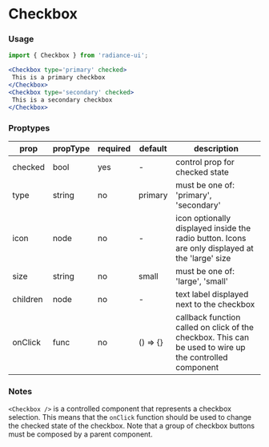 # Checkbox
### Usage

 ```jsx
import { Checkbox } from 'radiance-ui';

<Checkbox type='primary' checked>
  This is a primary checkbox
</Checkbox>
<Checkbox type='secondary' checked>
  This is a secondary checkbox
</Checkbox>
```

 <!-- STORY -->

 ### Proptypes
| prop      | propType           | required | default | description                                                                                                                   |
|-----------|--------------------|----------|---------|-------------------------------------------------------------------------------------------------------------------------------|
| checked   | bool               | yes      | -       | control prop for checked state                                                                                                |
| type      | string             | no       | primary | must be one of: 'primary', 'secondary'                                                                                        |
| icon      | node               | no       | -       | icon optionally displayed inside the radio button. Icons are only displayed at the 'large' size                               |
| size      | string             | no       | small   | must be one of: 'large', 'small'                                                                                              |                                                                                                 |
| children  | node               | no       | -       | text label displayed next to the checkbox                                                                                     |
| onClick   | func               | no       | () => {}| callback function called on click of the checkbox. This can be used to wire up the controlled component                       |

 ### Notes
`<Checkbox />` is a controlled component that represents a checkbox
selection. This means that the `onClick` function should be used to
change the checked state of the checkbox. Note that a group of checkbox
buttons must be composed by a parent component.
